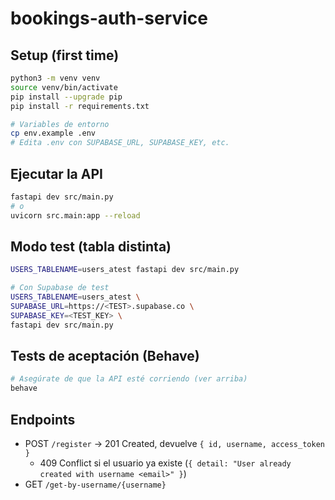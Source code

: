 # bookings-auth-service

## Setup (first time)

```bash
python3 -m venv venv
source venv/bin/activate
pip install --upgrade pip
pip install -r requirements.txt

# Variables de entorno
cp env.example .env
# Edita .env con SUPABASE_URL, SUPABASE_KEY, etc.
```

## Ejecutar la API

```bash
fastapi dev src/main.py
# o
uvicorn src.main:app --reload
```

## Modo test (tabla distinta)

```bash
USERS_TABLENAME=users_atest fastapi dev src/main.py

# Con Supabase de test
USERS_TABLENAME=users_atest \
SUPABASE_URL=https://<TEST>.supabase.co \
SUPABASE_KEY=<TEST_KEY> \
fastapi dev src/main.py
```

## Tests de aceptación (Behave)

```bash
# Asegúrate de que la API esté corriendo (ver arriba)
behave
```

## Endpoints

- POST `/register` → 201 Created, devuelve `{ id, username, access_token }`
  - 409 Conflict si el usuario ya existe (`{ detail: "User already created with username <email>" }`)
- GET `/get-by-username/{username}`
